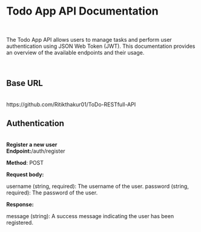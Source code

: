 # <h1>Todo App API Documentation</h1>
<br/>
<p>The Todo App API allows users to manage tasks and perform user authentication using JSON Web Token (JWT). This documentation provides an overview of the available endpoints and their usage.</p>
<br/>
<h2>Base URL</h2><br/>
<a>https://github.com/Ritikthakur01/ToDo-RESTfull-API</a>

<h2>Authentication</h2>
<br/>
<strong>Register a new user</strong>
<br/>
<strong>Endpoint:</strong>/auth/register

<strong>Method</strong>: POST

<strong>Request body:</strong>

username (string, required): The username of the user.
password (string, required): The password of the user.

<strong>Response:</strong>

message (string): A success message indicating the user has been registered.


